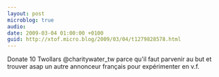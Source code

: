 ```yaml
---
layout: post
microblog: true
audio: 
date: 2009-03-04 01:00:00 +0100
guid: http://xtof.micro.blog/2009/03/04/t1279828578.html
---
```

Donate 10 Twollars @charitywater_tw parce qu'il faut parvenir au but et trouver asap un autre annonceur français pour expérimenter en v.f.
